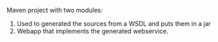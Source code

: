 Maven project with two modules:
1. Used to generated the sources from a WSDL and puts them in a jar
2. Webapp that implements the generated webservice.


